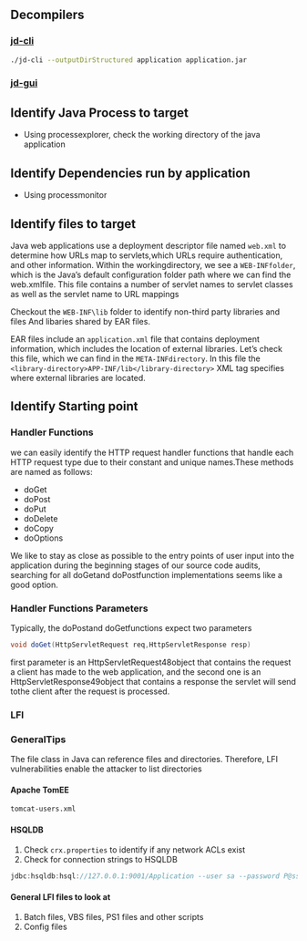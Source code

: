 ## Decompilers
### [jd-cli ](https://github.com/intoolswetrust/jd-cli)
```bash
./jd-cli --outputDirStructured application application.jar
```

### [jd-gui](https://github.com/java-decompiler/jd-gui)

## Identify Java Process to target
- Using processexplorer, check the working directory of the java application

## Identify Dependencies run by application
- Using processmonitor


## Identify files to target
Java web applications use a deployment descriptor file named `web.xml` to determine how URLs map to servlets,which URLs require authentication, and other information. Within the workingdirectory, we see a `WEB-INFfolder`, which is the Java’s default configuration folder path where we can find the web.xmlfile. This file contains a number of servlet names to servlet classes as well as the servlet name to URL mappings

Checkout the `WEB-INF\lib` folder to identify non-third party libraries and files And libaries shared by EAR files.

EAR files include an `application.xml` file that contains deployment information, which includes the location of external libraries. Let’s check this file, which we can find in the `META-INFdirectory`.  In this file the `<library-directory>APP-INF/lib</library-directory>` XML tag specifies where external libraries are located.

## Identify Starting point
### Handler Functions
we can easily identify the HTTP request handler functions that handle each HTTP request type due to their constant and unique names.These methods are named as follows:
- doGet
- doPost
- doPut
- doDelete
- doCopy
- doOptions

We like to stay as close as possible to the entry points of user input into the application during the beginning stages of our source code audits, searching for all doGetand doPostfunction implementations seems like a good option.

### Handler Functions Parameters

Typically, the doPostand doGetfunctions expect two parameters 
```java
void doGet(HttpServletRequest req,HttpServletResponse resp)
```
first parameter is an HttpServletRequest48object that contains the request a client has made to the web application, and the second one is an HttpServletResponse49object that contains a response the servlet will send tothe client after the request is processed.


### LFI
### GeneralTips
The file class in Java can reference files and directories. Therefore, LFI vulnerabilities enable the attacker to list directories

####  Apache TomEE
```bash
tomcat-users.xml
```

#### HSQLDB
1. Check `crx.properties` to identify if any network ACLs exist
2. Check for connection strings to HSQLDB
```java
jdbc:hsqldb:hsql://127.0.0.1:9001/Application --user sa --password P@ssw0rd123
```

#### General LFI files to look at
1. Batch files, VBS files, PS1 files and other scripts
2. Config files






